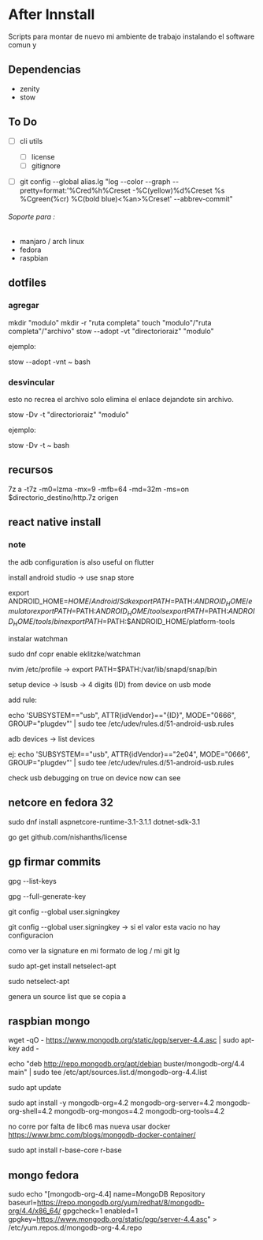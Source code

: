 # After Innstall

Scripts para montar de nuevo mi ambiente de trabajo instalando el software comun y 

## Dependencias

* zenity
* stow


## To Do

- [ ] cli utils
  - [ ] license
  - [ ] gitignore
- [ ] git config --global alias.lg "log --color --graph --pretty=format:'%Cred%h%Creset -%C(yellow)%d%Creset %s %Cgreen(%cr) %C(bold blue)<%an>%Creset' --abbrev-commit"


###### Soporte para : 

* manjaro / arch linux
* fedora
* raspbian


## dotfiles

### agregar
mkdir "modulo"
mkdir -r "ruta completa"
touch "modulo"/"ruta completa"/"archivo"
stow --adopt -vt "directorioraiz" "modulo"

ejemplo:

stow --adopt -vnt ~ bash

### desvincular

esto no recrea el archivo solo elimina el enlace dejandote sin archivo.

stow -Dv -t "directorioraiz" "modulo"

ejemplo:

stow -Dv -t ~ bash

## recursos

7z a -t7z -m0=lzma -mx=9 -mfb=64 -md=32m -ms=on $directorio_destino/http.7z origen


## react native install

### note

the adb configuration is also useful on flutter

install android studio -> use snap store

export ANDROID_HOME=$HOME/Android/Sdk
export PATH=$PATH:$ANDROID_HOME/emulator
export PATH=$PATH:$ANDROID_HOME/tools
export PATH=$PATH:$ANDROID_HOME/tools/bin
export PATH=$PATH:$ANDROID_HOME/platform-tools

instalar watchman

sudo dnf copr enable eklitzke/watchman 

nvim /etc/profile -> export PATH=$PATH:/var/lib/snapd/snap/bin

setup device -> lsusb -> 4 digits (ID) from device on usb mode


add rule:

echo 'SUBSYSTEM=="usb", ATTR{idVendor}=="{ID}", MODE="0666", GROUP="plugdev"' | sudo tee /etc/udev/rules.d/51-android-usb.rules

adb devices -> list devices

ej:
echo 'SUBSYSTEM=="usb", ATTR{idVendor}=="2e04", MODE="0666", GROUP="plugdev"' | sudo tee /etc/udev/rules.d/51-android-usb.rules

check usb debugging on true on device
now can see

## netcore en fedora 32

sudo dnf install aspnetcore-runtime-3.1-3.1.1 dotnet-sdk-3.1

go get github.com/nishanths/license



## gp firmar commits

gpg --list-keys

gpg --full-generate-key

git config --global user.signingkey <idkey>

git config --global user.signingkey ->  si el valor esta vacio no hay configuracion

como ver la signature en mi formato de log / mi git lg



sudo apt-get install netselect-apt

sudo netselect-apt

genera un source list que se copia a


## raspbian mongo

wget -qO - https://www.mongodb.org/static/pgp/server-4.4.asc | sudo apt-key add -

echo "deb http://repo.mongodb.org/apt/debian buster/mongodb-org/4.4 main" | sudo tee /etc/apt/sources.list.d/mongodb-org-4.4.list

sudo apt update


sudo apt install -y mongodb-org=4.2 mongodb-org-server=4.2 mongodb-org-shell=4.2 mongodb-org-mongos=4.2 mongodb-org-tools=4.2

no corre por falta de libc6 mas nueva usar docker
https://www.bmc.com/blogs/mongodb-docker-container/

sudo apt install r-base-core r-base


## mongo fedora

sudo echo "[mongodb-org-4.4]
name=MongoDB Repository
baseurl=https://repo.mongodb.org/yum/redhat/8/mongodb-org/4.4/x86_64/
gpgcheck=1
enabled=1
gpgkey=https://www.mongodb.org/static/pgp/server-4.4.asc" > /etc/yum.repos.d/mongodb-org-4.4.repo